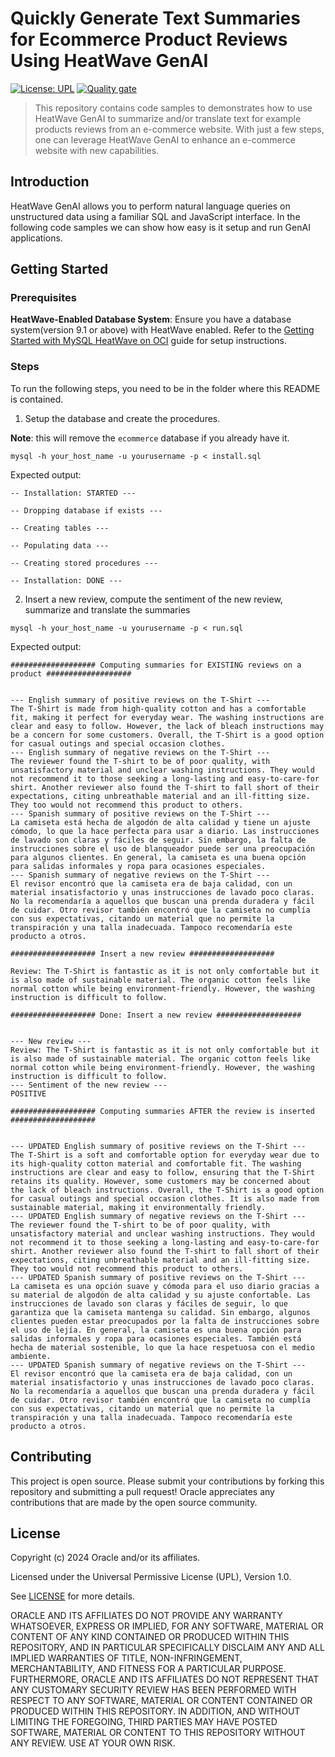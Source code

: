 # Quickly Generate Text Summaries for Ecommerce Product Reviews Using HeatWave GenAI

[![License: UPL](https://img.shields.io/badge/license-UPL-green)](https://img.shields.io/badge/license-UPL-green) [![Quality gate](https://sonarcloud.io/api/project_badges/quality_gate?project=oracle-devrel_heatwave-genai-demos)](https://sonarcloud.io/dashboard?id=oracle-devrel_heatwave-genai-demos)

> This repository contains code samples to demonstrates how to use HeatWave GenAI to summarize and/or translate text for example products reviews from an e-commerce website. With just a few steps, one can leverage HeatWave GenAI to enhance an e-commerce website with new capabilities.

## Introduction
HeatWave GenAI allows you to perform natural language queries on unstructured data using a familiar SQL and JavaScript interface. In the following code samples we can show how easy is it setup and run GenAI applications.

## Getting Started

### Prerequisites
**HeatWave-Enabled Database System**: Ensure you have a database system(version 9.1 or above) with HeatWave enabled. Refer to the [Getting Started with MySQL HeatWave on OCI]( https://www.oracle.com/developer/getting-started-with-mysql-heatwave-on-oci/) guide for setup instructions.

### Steps

To run the following steps, you need to be in the folder where this README is contained.

1. Setup the database and create the procedures. 

**Note**: this will remove the `ecommerce` database if you already have it.
```
mysql -h your_host_name -u yourusername -p < install.sql
```

Expected output:
```
-- Installation: STARTED ---

-- Dropping database if exists ---

-- Creating tables ---

-- Populating data ---

-- Creating stored procedures ---

-- Installation: DONE ---
```

2. Insert a new review, compute the sentiment of the new review, summarize and translate the summaries
```
mysql -h your_host_name -u yourusername -p < run.sql
```

Expected output:
```
################### Computing summaries for EXISTING reviews on a product ###################


--- English summary of positive reviews on the T-Shirt ---
The T-Shirt is made from high-quality cotton and has a comfortable fit, making it perfect for everyday wear. The washing instructions are clear and easy to follow. However, the lack of bleach instructions may be a concern for some customers. Overall, the T-Shirt is a good option for casual outings and special occasion clothes.
--- English summary of negative reviews on the T-Shirt ---
The reviewer found the T-shirt to be of poor quality, with unsatisfactory material and unclear washing instructions. They would not recommend it to those seeking a long-lasting and easy-to-care-for shirt. Another reviewer also found the T-shirt to fall short of their expectations, citing unbreathable material and an ill-fitting size. They too would not recommend this product to others.
--- Spanish summary of positive reviews on the T-Shirt ---
La camiseta está hecha de algodón de alta calidad y tiene un ajuste cómodo, lo que la hace perfecta para usar a diario. Las instrucciones de lavado son claras y fáciles de seguir. Sin embargo, la falta de instrucciones sobre el uso de blanqueador puede ser una preocupación para algunos clientes. En general, la camiseta es una buena opción para salidas informales y ropa para ocasiones especiales.
--- Spanish summary of negative reviews on the T-Shirt ---
El revisor encontró que la camiseta era de baja calidad, con un material insatisfactorio y unas instrucciones de lavado poco claras. No la recomendaría a aquellos que buscan una prenda duradera y fácil de cuidar. Otro revisor también encontró que la camiseta no cumplía con sus expectativas, citando un material que no permite la transpiración y una talla inadecuada. Tampoco recomendaría este producto a otros.

################### Insert a new review ###################

Review: The T-Shirt is fantastic as it is not only comfortable but it is also made of sustainable material. The organic cotton feels like normal cotton while being environment-friendly. However, the washing instruction is difficult to follow.

################### Done: Insert a new review ###################


--- New review ---
Review: The T-Shirt is fantastic as it is not only comfortable but it is also made of sustainable material. The organic cotton feels like normal cotton while being environment-friendly. However, the washing instruction is difficult to follow.
--- Sentiment of the new review ---
POSITIVE

################### Computing summaries AFTER the review is inserted ###################


--- UPDATED English summary of positive reviews on the T-Shirt ---
The T-Shirt is a soft and comfortable option for everyday wear due to its high-quality cotton material and comfortable fit. The washing instructions are clear and easy to follow, ensuring that the T-Shirt retains its quality. However, some customers may be concerned about the lack of bleach instructions. Overall, the T-Shirt is a good option for casual outings and special occasion clothes. It is also made from sustainable material, making it environmentally friendly.
--- UPDATED English summary of negative reviews on the T-Shirt ---
The reviewer found the T-shirt to be of poor quality, with unsatisfactory material and unclear washing instructions. They would not recommend it to those seeking a long-lasting and easy-to-care-for shirt. Another reviewer also found the T-shirt to fall short of their expectations, citing unbreathable material and an ill-fitting size. They too would not recommend this product to others.
--- UPDATED Spanish summary of positive reviews on the T-Shirt ---
La camiseta es una opción suave y cómoda para el uso diario gracias a su material de algodón de alta calidad y su ajuste confortable. Las instrucciones de lavado son claras y fáciles de seguir, lo que garantiza que la camiseta mantenga su calidad. Sin embargo, algunos clientes pueden estar preocupados por la falta de instrucciones sobre el uso de lejía. En general, la camiseta es una buena opción para salidas informales y ropa para ocasiones especiales. También está hecha de material sostenible, lo que la hace respetuosa con el medio ambiente.
--- UPDATED Spanish summary of negative reviews on the T-Shirt ---
El revisor encontró que la camiseta era de baja calidad, con un material insatisfactorio y unas instrucciones de lavado poco claras. No la recomendaría a aquellos que buscan una prenda duradera y fácil de cuidar. Otro revisor también encontró que la camiseta no cumplía con sus expectativas, citando un material que no permite la transpiración y una talla inadecuada. Tampoco recomendaría este producto a otros.
```


## Contributing
This project is open source.  Please submit your contributions by forking this repository and submitting a pull request!  Oracle appreciates any contributions that are made by the open source community.

## License
Copyright (c) 2024 Oracle and/or its affiliates.

Licensed under the Universal Permissive License (UPL), Version 1.0.

See [LICENSE](LICENSE) for more details.

ORACLE AND ITS AFFILIATES DO NOT PROVIDE ANY WARRANTY WHATSOEVER, EXPRESS OR IMPLIED, FOR ANY SOFTWARE, MATERIAL OR CONTENT OF ANY KIND CONTAINED OR PRODUCED WITHIN THIS REPOSITORY, AND IN PARTICULAR SPECIFICALLY DISCLAIM ANY AND ALL IMPLIED WARRANTIES OF TITLE, NON-INFRINGEMENT, MERCHANTABILITY, AND FITNESS FOR A PARTICULAR PURPOSE.  FURTHERMORE, ORACLE AND ITS AFFILIATES DO NOT REPRESENT THAT ANY CUSTOMARY SECURITY REVIEW HAS BEEN PERFORMED WITH RESPECT TO ANY SOFTWARE, MATERIAL OR CONTENT CONTAINED OR PRODUCED WITHIN THIS REPOSITORY. IN ADDITION, AND WITHOUT LIMITING THE FOREGOING, THIRD PARTIES MAY HAVE POSTED SOFTWARE, MATERIAL OR CONTENT TO THIS REPOSITORY WITHOUT ANY REVIEW. USE AT YOUR OWN RISK.